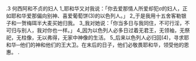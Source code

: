 .3 
何西阿和不贞的妇人 
1_耶和华又对我说：「你去爱那情人所爱却犯σ的妇人，正如耶和华爱那偏向别神、喜爱葡萄饼(3)的以色列人。」 2_于是我用十五舍客勒银子和一贺梅珥半大麦买她归我。 3_我对她说：「你当多日与我同住，不可行淫，不可归与别人，我对你也一样。」 4_因为以色列人必多日过着无君王，无领袖，无祭祀，无柱像，无以弗得，无家中神像的生活。 5_后来以色列人必归回(4)，寻求耶和华─他们的神和他们的王大卫。在末后的日子，他们必敬畏耶和华，领受他的恩惠。 
 .